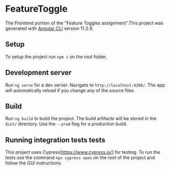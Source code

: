 # FeatureToggle

The Frontend portion of the "Feature Toggles assignment".This project was generated with [Angular CLI](https://github.com/angular/angular-cli) version 11.2.9.

## Setup

To setup the project run `npm i` on the root folder.

## Development server

Run `ng serve` for a dev server. Navigate to `http://localhost:4200/`. The app will automatically reload if you change any of the source files.


## Build

Run `ng build` to build the project. The build artifacts will be stored in the `dist/` directory. Use the `--prod` flag for a production build.


## Running integration tests tests

This project uses Cypress[https://www.cypress.io/] for testing. To run the tests use the command `npx cypress open` on the root of the project and follow the GUI instructions.

